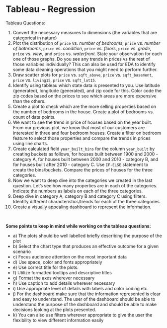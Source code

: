 # Tableau - Regression

Tableau Questions:

1. Convert the necessary measures to dimensions (the variables that are categorical in nature)
2. Plot the distribution of `price` vs. _number of bedrooms_, `price` vs. _number of bathrooms_, `price` vs. _condition_, `price` vs. _floors_, `price` vs. _grade_, `price` vs. _view_, and `price` vs. _waterfront_.
   State your observation for each one of those graphs. Do you see any trends in prices vs the rest of those variables individually? This can also be used for EDA to identify some data cleaning operations that you might need to perform further.
3. Draw scatter plots for `price` vs. `sqft_above`, `price` vs. `sqft_basement`, `price` vs. `living15`, `price` vs. `sqft_lot15`.
4. Identify using tableau which state data is presented to you. Use latitude (generated), longitude (generated), and zip code for this. Color code the zip codes based on the prices to see which areas are more expensive than the others.
5. Create a plot to check which are the more selling properties based on the number of bedrooms in the house. Create a plot of bedrooms vs. count of data points.
6. We want to see the trend in price of houses based on the year built. From our previous plot, we know that most of our customers are interested in three and four bedroom houses. Create a filter on bedroom feature to select those properties and compare the trends in prices using line charts.
7. Create calculated field `year_built_bins` for the column `year_built` by creating buckets as follows, for houses built between 1900 and 2000 - category A, for houses built between 2000 and 2010 - category B, and for houses built after 2010 - category C. Use `IF-ELSE` statement to create the bins/buckets. Compare the prices of houses for the three categories.
8. Now we want to deep dive into the categories we created in the last question. Let’s see how many properties are in each of the categories. Indicate the numbers as labels on each of the three categories.
9. Deep dive in category A, category B and category C using filters. Identify different characteristics/trends for each of the three categories.
10. Create a visually appealing dashboard to represent the information.

<br>

**Some points to keep in mind while working on the tableau questions:**

- a) The plots should be well labelled briefly describing the purpose of the plot
- b) Select the chart type that produces an effective outcome for a given scenario
- c) Focus audience attention on the most important data
- d) Use space, color and fonts appropriately
- e) Use correct title for the plots.
- f) Utilize formatted tooltips and descriptive titles
- g) Format the axes wherever necessary
- h) Use caption to add details wherever necessary
- i) Use appropriate level of details with labels and color coding etc.
- j) For the dashboard make sure that the information represented is clear and easy to understand. The user of the dashboard should be able to understand the purpose of the dashboard and should be able to make decisions looking at the plots presented.
- k) You can also use filters wherever appropriate to give the user the flexibility to view different information easily
